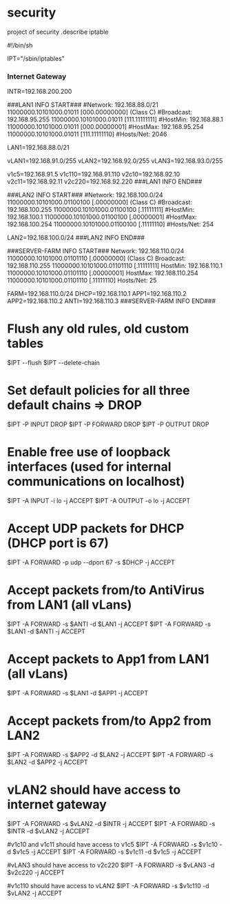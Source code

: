 # security
project of security .describe  iptable


#!/bin/sh

IPT="/sbin/iptables"

### Internet Gateway
INTR=192.168.200.200

###LAN1 INFO START###
#Network:   192.168.88.0/21       11000000.10101000.01011 [000.00000000] (Class C)
#Broadcast: 192.168.95.255        11000000.10101000.01011 [111.11111111]
#HostMin:   192.168.88.1          11000000.10101000.01011 [000.00000001]
#HostMax:   192.168.95.254        11000000.10101000.01011 [111.11111110]
#Hosts/Net: 2046

LAN1=192.168.88.0/21

vLAN1=192.168.91.0/255
vLAN2=192.168.92.0/255
vLAN3=192.168.93.0/255

v1c5=192.168.91.5
v1c110=192.168.91.110
v2c10=192.168.92.10
v2c11=192.168.92.11
v2c220=192.168.92.220
###LAN1 INFO END###

###LAN2 INFO START###
#Network:   192.168.100.0/24      11000000.10101000.01100100 [.00000000] (Class C)
#Broadcast: 192.168.100.255       11000000.10101000.01100100 [.11111111]
#HostMin:   192.168.100.1         11000000.10101000.01100100 [.00000001]
#HostMax:   192.168.100.254       11000000.10101000.01100100 [.11111110]
#Hosts/Net: 254

LAN2=192.168.100.0/24
###LAN2 INFO END###

###SERVER-FARM INFO START###
Network:   192.168.110.0/24      11000000.10101000.01101110 [.00000000] (Class C)
Broadcast: 192.168.110.255       11000000.10101000.01101110 [.11111111]
HostMin:   192.168.110.1         11000000.10101000.01101110 [.00000001]
HostMax:   192.168.110.254       11000000.10101000.01101110 [.11111110]
Hosts/Net: 25

FARM=192.168.110.0/24
DHCP=192.168.110.1
APP1=192.168.110.2
APP2=192.168.110.2
ANTI=192.168.110.3
###SERVER-FARM INFO END###

# Flush any old rules, old custom tables
$IPT --flush
$IPT --delete-chain

# Set default policies for all three default chains => DROP
$IPT -P INPUT DROP
$IPT -P FORWARD DROP
$IPT -P OUTPUT DROP

# Enable free use of loopback interfaces (used for internal communications on localhost)
$IPT -A INPUT -i lo -j ACCEPT
$IPT -A OUTPUT -o lo -j ACCEPT

# Accept UDP packets for DHCP (DHCP port is 67)
$IPT -A FORWARD -p udp --dport 67 -s $DHCP -j ACCEPT

# Accept packets from/to AntiVirus from LAN1 (all vLans)
$IPT -A FORWARD -s $ANTI -d $LAN1 -j ACCEPT
$IPT -A FORWARD -s $LAN1 -d $ANTI -j ACCEPT

# Accept packets to App1 from LAN1 (all vLans)
$IPT -A FORWARD -s $LAN1 -d $APP1 -j ACCEPT

# Accept packets from/to App2 from LAN2
$IPT -A FORWARD -s $APP2 -d $LAN2 -j ACCEPT
$IPT -A FORWARD -s $LAN2 -d $APP2 -j ACCEPT

# vLAN2 should have access to internet gateway
$IPT -A FORWARD -s $vLAN2 -d $INTR  -j ACCEPT
$IPT -A FORWARD -s $INTR  -d $vLAN2 -j ACCEPT

#v1c10 and v1c11 should have access to v1c5
$IPT -A FORWARD -s $v1c10 -d $v1c5 -j ACCEPT
$IPT -A FORWARD -s $v1c11 -d $v1c5 -j ACCEPT

#vLAN3 should have access to v2c220
$IPT -A FORWARD -s $vLAN3 -d $v2c220 -j ACCEPT

#v1c110 should have access to vLAN2
$IPT -A FORWARD -s $v1c110 -d $vLAN2 -j ACCEPT
